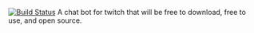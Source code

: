 [![Build Status](https://travis-ci.com/sbreining/Chatty-Kathy.svg?branch=master)](https://travis-ci.com/sbreining/Chatty-Kathy)
A chat bot for twitch that will be free to download, free to use,
and open source.
